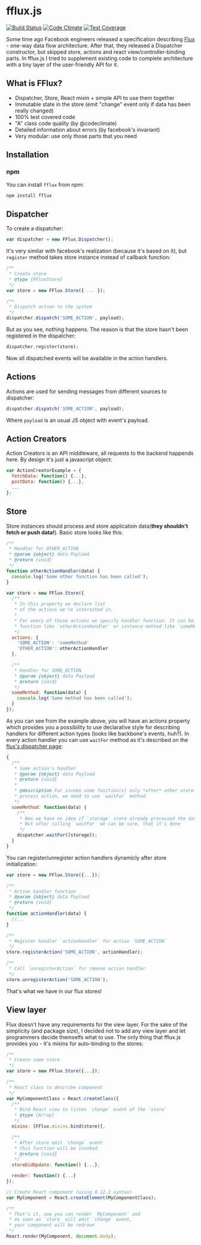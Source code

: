 fflux.js 
==========
[![Build Status](https://travis-ci.org/Kureev/fflux.svg?branch=master)](https://travis-ci.org/Kureev/fflux) [![Code Climate](https://codeclimate.com/github/Kureev/fflux/badges/gpa.svg)](https://codeclimate.com/github/Kureev/fflux) [![Test Coverage](https://codeclimate.com/github/Kureev/fflux/badges/coverage.svg)](https://codeclimate.com/github/Kureev/fflux)

Some time ago Facebook engineers released a specification describing [Flux](https://facebook.github.io/flux/) - one-way data flow architecture. After that, they released a Dispatcher constructor, but skipped store, actions and react view/controller-binding parts. In fflux.js I tried to supplement existing code to complete architecture with a tiny layer of the user-friendly API for it.

What is FFlux?
--------------
* Dispatcher, Store, React mixin + simple API to use them together
* Immutable state in the store (emit "change" event only if data has been really changed)
* 100% test covered code
* "A" class code quality (by @codeclimate)
* Detailed information about errors (by facebook's invariant)
* Very modular: use only those parts that you need

Installation
-------------
### npm

You can install `fflux` from npm:

    npm install fflux

Dispatcher
-----------
To create a dispatcher:

```javascript
var dispatcher = new FFlux.Dispatcher();
```

It's very similar with facebook's realization (because it's based on it), but `register` method takes store instance instead of callback function:

```javascript
/**
 * Create store
 * @type {FFluxStore}
 */
var store = new FFlux.Store({ ... });

/**
 * Dispatch action to the system
 */
dispatcher.dispatch('SOME_ACTION', payload);
```

But as you see, nothing happens. The reason is that the store hasn't been registered in the dispatcher:

```javascript
dispatcher.register(store);
```

Now all dispatched events will be available in the action handlers.

Actions
-------
Actions are used for sending messages from different sources to dispatcher:

```javascript
dispatcher.dispatch('SOME_ACTION', payload);
```

Where `payload` is an usual JS object with event's payload.

Action Creators
---------------
Action Creators is an API middleware, all requests to the backend happends here.
By design it's just a javascript object:

```javascript
var ActionCreatorExample = {
  fetchData: function() {...},
  postData: function() {...},
  ...
};
```

Store
-----
Store instances should process and store applicatoin data(**they shouldn't fetch or push data!**). Basic store looks like this:

```javascript
/**
 * Handler for OTHER_ACTION
 * @param {object} data Payload
 * @return {void}
 */
function otherActionHandler(data) {
  console.log('Some other function has been called');
}

var store = new FFlux.Store({
  /**
   * In this property we declare list
   * of the actions we're interested in.
   *
   * For every of those actions we specify handler function. It can be independent
   * function like `otherActionHandler` or instance method like `someMethod`
   */
  actions: {
    'SOME_ACTION': 'someMethod'
    'OTHER_ACTION': otherActionHandler
  },

  /**
   * Handler for SOME_ACTION
   * @param {object} data Payload
   * @return {void}
   */
  someMethod: function(data) {
    console.log('Some method has been called');
  }
});
```

As you can see from the example above, you will have an actions property which provides you a possibility to use declarative style for describing handlers for different action types (looks like backbone's events, huh?). In every action handler you can use `waitFor` method as it's described on the [flux's dispatcher page](http://facebook.github.io/flux/docs/dispatcher.html#content):

```javascript
{
  /**
   * Some action's handler
   * @param {object} data Payload
   * @return {void}
   *
   * @description For invoke some function(s) only *after* other store
   * process action, we need to use `waitFor` method
   */
  someMethod: function(data) {
    /**
     * Now we have no idea if `storage` store already processed the data
     * But after calling `waitFor` we can be sure, that it's done
     */
    dispatcher.waitFor([storage]);
  }
}
```

You can register/unregister action handlers dynamicly after store initialization:

```javascript
var store = new FFlux.Store({...});

/**
 * Action handler function
 * @param {object} data Payload
 * @return {void}
 */
function actionHandler(data) {
  //...
}

/**
 * Register handler `actionHandler` for action `SOME_ACTION`
 */
store.registerAction('SOME_ACTION', actionHandler);

/**
 * Call `unregisterAction` for remove action handler
 */
store.unregisterAction('SOME_ACTION');
```

That's what we have in our flux stores!

View layer
------------------------------------------
Flux doesn't have any requirements for the view layer.
For the sake of the simplicity (and package size), I decided not to add any view layer and let programmers decide themselfs what to use. The only thing that fflux.js provides you - it's mixins for auto-binding to the stores:

```javascript
/**
 * Create some store
 */
var store = new FFlux.Store({...});

/**
 * React class to describe component
 */
var MyComponentClass = React.createClass({
  /**
   * Bind React view to listen `change` event of the `store`
   * @type {Array}
   */
  mixins: [FFlux.mixins.bind(store)],

  /**
   * After store emit `change` event
   * this function will be invoked
   * @return {void}
   */
  storeDidUpdate: function() {...},

  render: function() {...}
});

// Create React component (using 0.12.2 syntax)
var MyComponent = React.createElement(MyComponentClass);

/**
 * That's it, now you can render `MyComponent` and
 * as soon as `store` will emit `change` event, 
 * your component will be redrawn
 */
React.render(MyComponent, document.body);
``` 